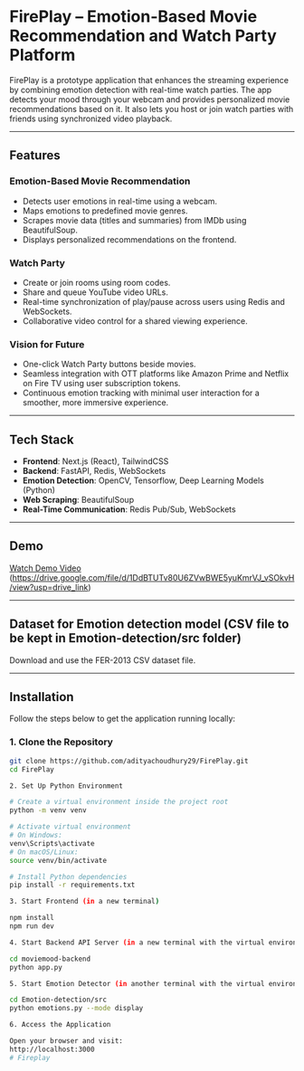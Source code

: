 # FirePlay – Emotion-Based Movie Recommendation and Watch Party Platform

FirePlay is a prototype application that enhances the streaming experience by combining emotion detection with real-time watch parties. The app detects your mood through your webcam and provides personalized movie recommendations based on it. It also lets you host or join watch parties with friends using synchronized video playback.

---

## Features

### Emotion-Based Movie Recommendation
- Detects user emotions in real-time using a webcam.
- Maps emotions to predefined movie genres.
- Scrapes movie data (titles and summaries) from IMDb using BeautifulSoup.
- Displays personalized recommendations on the frontend.

### Watch Party
- Create or join rooms using room codes.
- Share and queue YouTube video URLs.
- Real-time synchronization of play/pause across users using Redis and WebSockets.
- Collaborative video control for a shared viewing experience.

### Vision for Future
- One-click Watch Party buttons beside movies.
- Seamless integration with OTT platforms like Amazon Prime and Netflix on Fire TV using user subscription tokens.
- Continuous emotion tracking with minimal user interaction for a smoother, more immersive experience.

---

## Tech Stack

- **Frontend**: Next.js (React), TailwindCSS
- **Backend**: FastAPI, Redis, WebSockets
- **Emotion Detection**: OpenCV, Tensorflow, Deep Learning Models (Python)
- **Web Scraping**: BeautifulSoup
- **Real-Time Communication**: Redis Pub/Sub, WebSockets

---

## Demo

[Watch Demo Video](#)  
(https://drive.google.com/file/d/1DdBTUTv80U6ZVwBWE5yuKmrVJ_vSOkvH/view?usp=drive_link)

---

## Dataset for Emotion detection model (CSV file to be kept in Emotion-detection/src folder)

Download and use the FER-2013 CSV dataset file.

---

## Installation

Follow the steps below to get the application running locally:

### 1. Clone the Repository

```bash
git clone https://github.com/adityachoudhury29/FirePlay.git
cd FirePlay

2. Set Up Python Environment

# Create a virtual environment inside the project root
python -m venv venv

# Activate virtual environment
# On Windows:
venv\Scripts\activate
# On macOS/Linux:
source venv/bin/activate

# Install Python dependencies
pip install -r requirements.txt

3. Start Frontend (in a new terminal)

npm install
npm run dev

4. Start Backend API Server (in a new terminal with the virtual environment activated)

cd moviemood-backend
python app.py

5. Start Emotion Detector (in another terminal with the virtual environment activated)

cd Emotion-detection/src
python emotions.py --mode display

6. Access the Application

Open your browser and visit:
http://localhost:3000
#   F i r e p l a y  
 